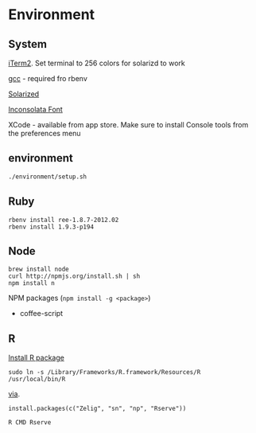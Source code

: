 # Environment

## System

[iTerm2](http://www.iterm2.com/).  Set terminal to 256 colors for solarizd to work

[gcc](http://github.com/kennethreitz/osx-gcc-installer/downloads) - required fro rbenv

[Solarized](http://ethanschoonover.com/solarized)

[Inconsolata Font](http://leonardo-m.livejournal.com/77079.html)

XCode - available from app store.  Make sure to install Console tools from the preferences menu

## environment

``` sh
./environment/setup.sh
```

## Ruby

    rbenv install ree-1.8.7-2012.02
    rbenv install 1.9.3-p194

## Node

    brew install node
    curl http://npmjs.org/install.sh | sh
    npm install n

NPM packages (`npm install -g <package>`)

* coffee-script

## R

[Install R package](http://cran.r-project.org/bin/macosx/)

    sudo ln -s /Library/Frameworks/R.framework/Resources/R /usr/local/bin/R
    
[via](http://cran.r-project.org/bin/macosx/RMacOSX-FAQ.html).

    install.packages(c("Zelig", "sn", "np", "Rserve"))

    R CMD Rserve

